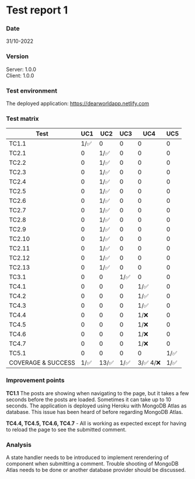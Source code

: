 # Test report 1

### Date

31/10-2022

### Version

Server: 1.0.0
<br />
Client: 1.0.0

### Test environment

The deployed application: https://dearworldapp.netlify.com

### Test matrix

| Test | UC1 | UC2 | UC3 | UC4 | UC5 |
|------|-----|-----|-----|-----|------|
| TC1.1 | 1/:white_check_mark: | 0 | 0 | 0 | 0 |
| TC2.1 | 0 | 1/:white_check_mark: | 0 | 0 | 0 |
| TC2.2 | 0 | 1/:white_check_mark: | 0 | 0 | 0 |
| TC2.3 | 0 | 1/:white_check_mark: | 0 | 0 | 0 |
| TC2.4 | 0 | 1/:white_check_mark: | 0 | 0 | 0 |
| TC2.5 | 0 | 1/:white_check_mark: | 0 | 0 | 0 |
| TC2.6 | 0 | 1/:white_check_mark: | 0 | 0 | 0 |
| TC2.7 | 0 | 1/:white_check_mark: | 0 | 0 | 0 |
| TC2.8 | 0 | 1/:white_check_mark: | 0 | 0 | 0 |
| TC2.9 | 0 | 1/:white_check_mark: | 0 | 0 | 0 |
| TC2.10 | 0 | 1/:white_check_mark: | 0 | 0 | 0 |
| TC2.11 | 0 | 1/:white_check_mark: | 0 | 0 | 0 |
| TC2.12 | 0 | 1/:white_check_mark: | 0 | 0 | 0 |
| TC2.13 | 0 | 1/:white_check_mark: | 0 | 0 | 0 |
| TC3.1 | 0 | 0 | 1/:white_check_mark: | 0 | 0 |
| TC4.1 | 0 | 0 | 0 | 1/:white_check_mark: | 0 |
| TC4.2 | 0 | 0 | 0 | 1/:white_check_mark: | 0 |
| TC4.3 | 0 | 0 | 0 | 1/:white_check_mark: | 0 |
| TC4.4 | 0 | 0 | 0 | 1/:x: | 0 |
| TC4.5 | 0 | 0 | 0 | 1/:x: | 0 |
| TC4.6 | 0 | 0 | 0 | 1/:x: | 0 |
| TC4.7 | 0 | 0 | 0 | 1/:x: | 0 |
| TC5.1 | 0 | 0 | 0 | 0 | 1/:white_check_mark: |
| COVERAGE & SUCCESS | 1/:white_check_mark: | 13/:white_check_mark: | 1/:white_check_mark: | 3/:white_check_mark: 4/:x: | 1/:white_check_mark: |

### Improvement points
**TC1.1** The posts are showing when navigating to the page, but it takes a few seconds before the posts are loaded. Sometimes it can take up to 10 seconds. The application is deployed using Heroku with MongoDB Atlas as database. This issue has been heard of before regarding MongoDB Atlas.

**TC4.4, TC4.5, TC4.6, TC4.7** - All is working as expected except for having to reload the page to see the submitted comment.

### Analysis
A state handler needs to be introduced to implement rerendering of component when submitting a comment. Trouble shooting of MongoDB Atlas needs to be done or another database provider should be discussed.
